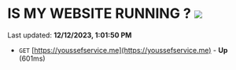 # IS MY WEBSITE RUNNING ? [![](https://img.shields.io/static/v1?label=Sponsor&message=%E2%9D%A4&logo=GitHub&color=%23fe8e86)](https://github.com/sponsors/<username>)

Last updated: **12/12/2023, 1:01:50 PM**

- `GET` [https://youssefservice.me](https://youssefservice.me) - **Up** (601ms)
